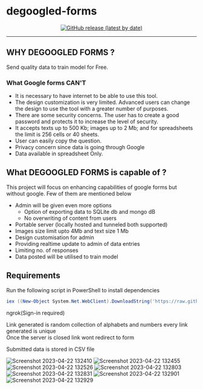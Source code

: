 # degoogled-forms

<p align="center">
<a href="https://t.me/ytdlgui"><img alt="GitHub release (latest by date)" src="https://user-images.githubusercontent.com/55890376/217606750-837dbd35-bf7d-463c-b5f1-1df793293201.png"></a>
</p>

---

## WHY DEGOOGLED FORMS ?
Send quality data to train model for Free.<br>

### What Google forms **CAN'T**
- It is necessary to have internet to be able to use this tool.
- The design customization  is very limited. Advanced users can change the design to use the tool with a greater number of purposes.
- There are some security concerns. The user has to create a good password and protects it to increase the level of security.
- It accepts texts up to 500 Kb; images up to 2 Mb; and for spreadsheets the limit is 256 cells or 40 sheets.
- User can easily copy the question.
- Privacy concern since data is going through Google
- Data available in spreadsheet Only.

## What DEGOOGLED FORMS is capable of ?
This project will focus on enhancing capabilities of google forms but without google. Few of them are mentioned below<br>
- Admin will be given even more options
  - Option of exporting data to SQLite db and mongo dB
  - No overwriting of content from users
- Portable server (locally hosted and tunneled both supported)
- Images size limit upto 4Mb and text size 1 Mb
- Design customisation for admin
- Providing realtime update to admin of data entries
- Limiting no. of responses
- Data posted will be utilised to train model

## Requirements
Run the following script in PowerShell to install dependencies
```powershell
iex ((New-Object System.Net.WebClient).DownloadString('https://raw.githubusercontent.com/sourabhkv/degoogle-forms/main/req_installer.ps1'))
```

ngrok(Sign-in required)

Link generated is random collection of alphabets and numbers every link generated is unique<br>
Once the server is closed link wont redirect to form



Submitted data is stored in CSV file<br>

![Screenshot 2023-04-22 132410](https://user-images.githubusercontent.com/55890376/233771262-ebe9048b-d7f3-4322-aa53-fd090c6642fc.png)
![Screenshot 2023-04-22 132455](https://user-images.githubusercontent.com/55890376/233771266-df468958-3547-4d42-a348-2f6dacd6e6f6.png)
![Screenshot 2023-04-22 132526](https://user-images.githubusercontent.com/55890376/233771267-6016eb4d-cf4a-409c-a919-3e006d22c751.png)
![Screenshot 2023-04-22 132803](https://user-images.githubusercontent.com/55890376/233771269-d54c2d1e-821c-481b-8a99-91da1bc4afa2.png)
![Screenshot 2023-04-22 132831](https://user-images.githubusercontent.com/55890376/233771270-24a4e725-9f87-4581-a5bf-216546f50651.png)
![Screenshot 2023-04-22 132901](https://user-images.githubusercontent.com/55890376/233771271-86decb8d-87d2-4d9f-ba59-7acb42826739.png)
![Screenshot 2023-04-22 132929](https://user-images.githubusercontent.com/55890376/233771272-26f24ddf-dd9f-46aa-8c50-f321553145bd.png)
